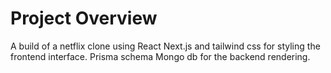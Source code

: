 # Project Overview
A build of a netflix clone using React Next.js and tailwind css for styling the frontend interface.
Prisma schema Mongo db for the backend rendering.